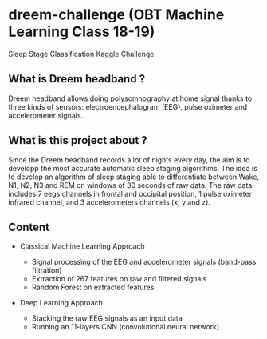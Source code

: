 # dreem-challenge (OBT Machine Learning Class 18-19)

Sleep Stage Classification Kaggle Challenge.

## What is Dreem headband ? 

Dreem headband allows doing polysomnography at home signal thanks to three kinds of sensors: electroencephalogram (EEG), pulse oximeter and accelerometer signals.

## What is this project about ? 

Since the Dreem headband records a lot of nights every day, the aim is to developp the most accurate automatic sleep staging algorithms. The idea is to develop an algorithm of sleep staging able to differentiate between Wake, N1, N2, N3 and REM on windows of 30 seconds of raw data. The raw data includes 7 eegs channels in frontal and occipital position, 1 pulse oximeter infrared channel, and 3 accelerometers channels (x, y and z).

## Content 

- Classical Machine Learning Approach 
  - Signal processing of the EEG and accelerometer signals (band-pass filtration)
  - Extraction of 267 features on raw and filtered signals
  - Random Forest on extracted features

- Deep Learning Approach
  - Stacking the raw EEG signals as an input data 
  - Running an 11-layers CNN (convolutional neural network) 
